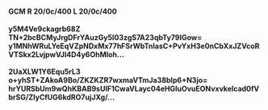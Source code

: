 #### GCM R 20/0c/400 L 20/0c/400
**y5M4Ve9ckagrb68Z**<br/>**TN+2bcBCMyJrgDFrYAuzGy5I03zgS7A23qbTy79IGow=**<br/>**y1MNhWRuLYeEqVZpNDxMx77hFSrWbTnlasC+PvYxH3e0nCbXxJZVcoRVTSkx2LvjpwVJI4D4y6OhMloh...**<br/><br/>
**2UaXLW1Y6Equ5rL3**<br/>**o+yhST+ZAkoA9Bo/ZKZKZR7wxmaVTmJa38bIp6+N3jo=**<br/>**hrYURSbUm9wQhKBAB9sUlF1CwaVLayc04eHGIuOvuEONvxvkelcad0fVbrSG/ZIyCfUG6kdRO7ujJXg/...**
